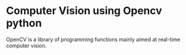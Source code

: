 # Computer Vision using Opencv python

OpenCV is a library of programming functions mainly aimed at real-time computer vision.
